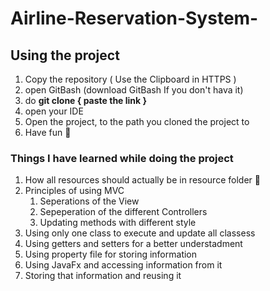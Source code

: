 # Airline-Reservation-System-

## Using the project
1. Copy the repository ( Use the Clipboard in HTTPS )
2. open GitBash (download GitBash If you don't hava it) 
3. do **git clone { paste the link }**
4. open your IDE 
5. Open the project, to the path you cloned the project to
6. Have fun :repeat:

### Things I have learned while doing the project
1. How all resources should actually be in resource folder :eyes:
2. Principles of using MVC
   1. Seperations of the View
   2. Sepeperation of the different Controllers
   3. Updating methods with different style
3. Using only one class to execute and update all classess
4. Using getters and setters for a better understadment 
5. Using property file for storing information
6. Using JavaFx and accessing information from it
7. Storing that information and reusing it
